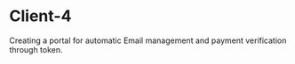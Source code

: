 # Client-4
Creating a portal for automatic Email management and payment verification through token.
